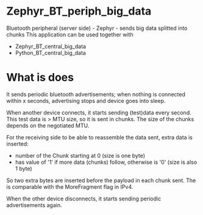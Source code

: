 # Zephyr_BT_periph_big_data
Bluetooth peripheral (server side) - Zephyr - sends big data splitted into chunks
This application can be used together with
* Zephyr_BT_central_big_data
* Python_BT_central_big_data

# What is does
It sends periodic bluetooth advertisements; when nothing is connected within x seconds, advertising stops and device goes into sleep.

When another device connects, it starts sending (test)data every second. This test data is > MTU size, so it is sent in chunks. The size of the chunks
depends on the negotiated MTU.

For the receiving side to be able to reassemble the data sent, extra data is inserted: 
* <ChunkNbr> number of the Chunk starting at 0 (size is one byte)
* <MoreDataFollows> has value of '1' if more data (chunks) follow, otherwise is '0' (size is also 1 byte)
  
So two extra bytes are inserted before the payload in each chunk sent.
The <MoreDataFollows> is comparable with the MoreFragment flag in IPv4.

When the other device disconnects, it starts sending periodic advertisements again.
